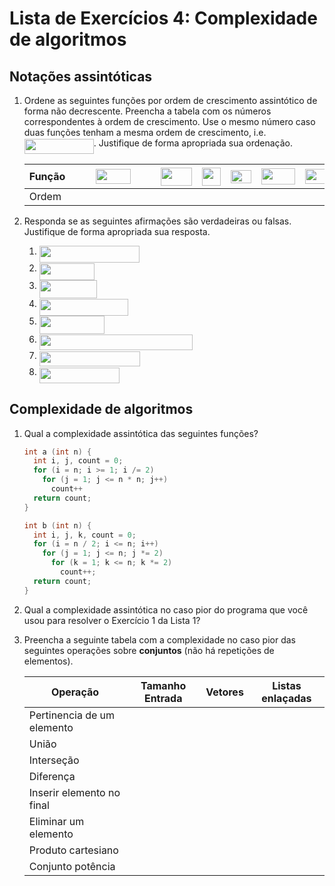 # Lista de Exercícios 4: Complexidade de algoritmos

## Notações assintóticas

1. Ordene as seguintes funções por ordem de crescimento assintótico de forma não
decrescente. Preencha a tabela com os números correspondentes à ordem de 
crescimento. Use o mesmo número caso duas funções tenham a mesma ordem de 
crescimento, i.e. <img src="https://rawgit.com/alessandrojean/AED-I-2018.1/lists/list-04/svgs/1fbce93542e8f17dc1d3a148dde2a325.svg?invert_in_darkmode" align=middle width=111.04087500000001pt height=24.65759999999998pt/>. Justifique de forma apropriada
sua ordenação.

   | Função | <img src="https://rawgit.com/alessandrojean/AED-I-2018.1/lists/list-04/svgs/dcca91a3a77c6055fef6c77fdf4b44c5.svg?invert_in_darkmode" align=middle width=16.34523pt height=21.839399999999983pt/> | <img src="https://rawgit.com/alessandrojean/AED-I-2018.1/lists/list-04/svgs/b0cfd2abfaffc29bb397536441842532.svg?invert_in_darkmode" align=middle width=56.49187500000001pt height=24.65759999999998pt/> | <img src="https://rawgit.com/alessandrojean/AED-I-2018.1/lists/list-04/svgs/88ae1e7d87608a5ea339db7350692c67.svg?invert_in_darkmode" align=middle width=16.34523pt height=21.839399999999983pt/> | <img src="https://rawgit.com/alessandrojean/AED-I-2018.1/lists/list-04/svgs/387c646a307de8023b04bffb886f24ee.svg?invert_in_darkmode" align=middle width=50.038395pt height=29.19113999999999pt/> | <img src="https://rawgit.com/alessandrojean/AED-I-2018.1/lists/list-04/svgs/a9f328d5a2bf4c15e050611fa6a39c28.svg?invert_in_darkmode" align=middle width=29.707260000000005pt height=29.19113999999999pt/> | <img src="https://rawgit.com/alessandrojean/AED-I-2018.1/lists/list-04/svgs/a4dae61405b4eb1ccecbcc5700b25f03.svg?invert_in_darkmode" align=middle width=32.87691pt height=21.18732pt/> | <img src="https://rawgit.com/alessandrojean/AED-I-2018.1/lists/list-04/svgs/38770a8d9227f63841ed3c92db3d7e51.svg?invert_in_darkmode" align=middle width=53.771025pt height=26.76201000000001pt/> | <img src="https://rawgit.com/alessandrojean/AED-I-2018.1/lists/list-04/svgs/2d12bf257d5566a2e9a51e2dbbf0b0cf.svg?invert_in_darkmode" align=middle width=55.528935pt height=24.65759999999998pt/> | <img src="https://rawgit.com/alessandrojean/AED-I-2018.1/lists/list-04/svgs/ebcbccbc670c95a08bb5121f73b0b80f.svg?invert_in_darkmode" align=middle width=26.21223pt height=21.839399999999983pt/> | <img src="https://rawgit.com/alessandrojean/AED-I-2018.1/lists/list-04/svgs/cc8777dc41169b621abb9344d4935585.svg?invert_in_darkmode" align=middle width=22.332750000000004pt height=26.76201000000001pt/> | <img src="https://rawgit.com/alessandrojean/AED-I-2018.1/lists/list-04/svgs/124ea1296f906499daca48407c9fee04.svg?invert_in_darkmode" align=middle width=51.259725pt height=29.534339999999986pt/> |
   | ------ | - | - | - | - | - | - | - | - | - | - | - |
   | Ordem  | | | | | | | | | | | | |


1. Responda se as seguintes afirmações são verdadeiras ou falsas. Justifique de
forma apropriada sua resposta.

   1. <img src="https://rawgit.com/alessandrojean/AED-I-2018.1/lists/list-04/svgs/0b5335df487410f1447ace499a130d4d.svg?invert_in_darkmode" align=middle width=160.331655pt height=26.76201000000001pt/>
   1. <img src="https://rawgit.com/alessandrojean/AED-I-2018.1/lists/list-04/svgs/19563bd6d18a7da7faed2723818a6e91.svg?invert_in_darkmode" align=middle width=88.58536500000001pt height=26.76201000000001pt/>
   1. <img src="https://rawgit.com/alessandrojean/AED-I-2018.1/lists/list-04/svgs/f0959f73043032993e43707287161075.svg?invert_in_darkmode" align=middle width=92.83197pt height=29.64951000000001pt/>
   1. <img src="https://rawgit.com/alessandrojean/AED-I-2018.1/lists/list-04/svgs/4d81425447d9cee969b4d01354a6cab8.svg?invert_in_darkmode" align=middle width=142.633425pt height=26.76201000000001pt/>
   1. <img src="https://rawgit.com/alessandrojean/AED-I-2018.1/lists/list-04/svgs/998ae4f4d9dbba674264dbece9af6102.svg?invert_in_darkmode" align=middle width=104.322735pt height=29.19113999999999pt/>
   1. <img src="https://rawgit.com/alessandrojean/AED-I-2018.1/lists/list-04/svgs/610dd2bc8fa40e7dbef7c09ccd14ef61.svg?invert_in_darkmode" align=middle width=244.948605pt height=24.65759999999998pt/>
   1. <img src="https://rawgit.com/alessandrojean/AED-I-2018.1/lists/list-04/svgs/89dd0bfc1473f1b3ba5338176c92815f.svg?invert_in_darkmode" align=middle width=161.301855pt height=24.65759999999998pt/>
   1. <img src="https://rawgit.com/alessandrojean/AED-I-2018.1/lists/list-04/svgs/6dce598f99862511cf9425f5ce48459d.svg?invert_in_darkmode" align=middle width=128.86648499999998pt height=24.65759999999998pt/>

## Complexidade de algoritmos

1. Qual a complexidade assintótica das seguintes funções?

   ```c
   int a (int n) {
     int i, j, count = 0;
     for (i = n; i >= 1; i /= 2)
       for (j = 1; j <= n * n; j++)
         count++
     return count;
   }

   int b (int n) {
     int i, j, k, count = 0;
     for (i = n / 2; i <= n; i++)
       for (j = 1; j <= n; j *= 2)
         for (k = 1; k <= n; k *= 2)
           count++;
     return count;
   }
   ```

1. Qual a complexidade assintótica no caso pior do programa que você usou para
resolver o Exercício 1 da Lista 1?

1. Preencha a seguinte tabela com a complexidade no caso pior das seguintes
operações sobre **conjuntos** (não há repetições de elementos).

   | Operação                   | Tamanho Entrada | Vetores | Listas enlaçadas |
   | -------------------------- | --------------- | ------- | ---------------- |
   | Pertinencia de um elemento |                 |         |                  |
   | União                      |                 |         |                  |
   | Interseção                 |                 |         |                  |
   | Diferença                  |                 |         |                  |
   | Inserir elemento no final  |                 |         |                  |
   | Eliminar um elemento       |                 |         |                  |
   | Produto cartesiano         |                 |         |                  |
   | Conjunto potência          |                 |         |                  |